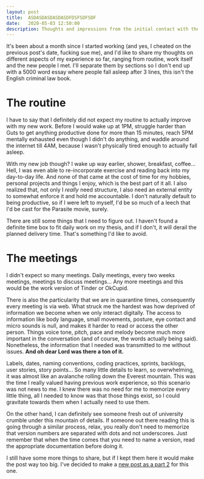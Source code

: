 ```yaml
---
layout: post
title:  ASDASDASDASDASDFDSFSDFSDF
date:   2020-05-03 12:50:00
description: Thoughts and impressions from the initial contact with the company and work itself
---
```


It's been about a month since I started working (and yes, I cheated on the previous post's date, fucking sue me), and I'd like to share my thoughts on different aspects of my experience so far, ranging from routine, work itself and the new people I met. I'll separate them by sections so I don't end up with a 5000 word essay where people fall asleep after 3 lines, this isn't the English criminal law book.


# The routine
I have to say that I definitely did not expect my routine to actually improve with my new work. Before I would wake up at 1PM, struggle harder than Guts to get anything productive done for more than 15 minutes, reach 5PM mentally exhausted even though I didn't do anything, and waddle around the internet till 4AM, because I wasn't physically tired enough to actually fall asleep.

With my new job though? I wake up way earlier, shower, breakfast, coffee... Hell, I was even able to re-incorporate exercise and reading back into my day-to-day life. And none of that came at the cost of time for my hobbies, personal projects and things I enjoy, which is the best part of it all. I also realized that, not only I *really* need structure, I also need an external entity to somewhat enforce it and hold me accountable. I don't naturally default to being productive, so if I were left to myself, I'd be so much of a leech that I'd be cast for the Parasite movie, surely.

There are still some things that I need to figure out. I haven't found a definite time box to fit daily work on my thesis, and if I don't, it will derail the planned delivery time. That's something I'd like to avoid.

# The meetings
I didn't expect so many meetings. Daily meetings, every two weeks meetings, meetings to discuss meetings... Any more meetings and this would be the work version of Tinder or OkCupid.

There is also the particularity that we are in quarantine times, consequently every meeting is via web. What struck me the hardest was how deprived of information we become when we only interact digitally. The access to information like body language, small movements, posture, eye contact and micro sounds is null, and makes it harder to read or access the other person. Things voice tone, pitch, pace and melody become much more important in the conversation (and of course, the words actually being said). Nonetheless, the information that I needed was transmitted to me without issues. **And oh dear Lord was there a ton of it.**

Labels, dates, naming conventions, coding practices, sprints, backlogs, user stories, story points... So many little details to learn, so overwhelming, it was almost like an avalanche rolling down the Everest mountain. This was the time I really valued having previous work experience, so this scenario was not news to me. I knew there was no need for me to memorize every little thing, all I needed to know was that those things exist, so I could gravitate towards them when I actually need to use them.

On the other hand, I can definitely see someone fresh out of university crumble under this mountain of details. If someone out there reading this is going through a similar process, relax, you really don't need to memorize that version numbers are separated with dots and not underscores. Just remember that when the time comes that you need to name a version, read the appropriate documentation before doing it.


I still have some more things to share, but if I kept them here it would make the post way too big. I've decided to make a [new post as a part 2](https://youtu.be/2MtOpB5LlUA?t=225) for this one.
